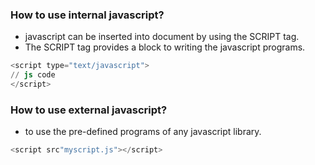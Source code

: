 ### How to use internal javascript?
* javascript can be inserted into document by using the SCRIPT tag.
* The SCRIPT tag provides a block to writing the javascript programs.
```s
<script type="text/javascript">
// js code
</script>
```
### How to use external javascript?
* to use the pre-defined programs of any javascript library.
```s
<script src"myscript.js"></script>
```